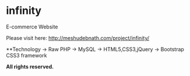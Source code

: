 # infinity
E-commerce Website

Please visit here: http://meshudebnath.com/project/infinity/

**Technology
-> Raw PHP
-> MySQL
-> HTML5,CSS3,jQuery
-> Bootstrap CSS3 framework

**All rights reserved.**
